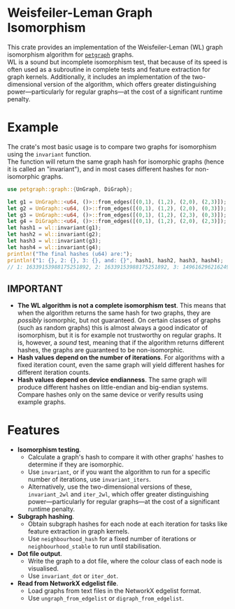 
# Weisfeiler-Leman Graph Isomorphism

This crate provides an implementation of the Weisfeiler-Leman (WL) graph isomorphism algorithm for [`petgraph`](https://docs.rs/petgraph/latest/petgraph/) graphs.  
WL is a sound but incomplete isomorphism test, that because of its speed is often used as a subroutine in complete tests and feature extraction for graph kernels. Additionally, it includes an implementation of the two-dimensional version of the algorithm, which offers greater distinguishing power—particularly for regular graphs—at the cost of a significant runtime penalty.

# Example

The crate's most basic usage is to compare two graphs for isomorphism using the `invariant` function.  
The function will return the same graph hash for isomorphic graphs (hence it is called an "invariant"), and in most cases different hashes for non-isomorphic graphs.


```rust
use petgraph::graph::{UnGraph, DiGraph};

let g1 = UnGraph::<u64, ()>::from_edges([(0,1), (1,2), (2,0), (2,3)]);
let g2 = UnGraph::<u64, ()>::from_edges([(0,1), (1,2), (2,0), (0,3)]);
let g3 = UnGraph::<u64, ()>::from_edges([(0,1), (1,2), (2,3), (0,3)]);
let g4 = DiGraph::<u64, ()>::from_edges([(0,1), (1,2), (2,0), (2,3)]);
let hash1 = wl::invariant(g1);
let hash2 = wl::invariant(g2);
let hash3 = wl::invariant(g3);
let hash4 = wl::invariant(g4);
println!("The final hashes (u64) are:");
println!("1: {}, 2: {}, 3: {}, and: {}", hash1, hash2, hash3, hash4);
// 1: 16339153988175251892, 2: 16339153988175251892, 3: 14961629621624962419, and: 15573326168912649736
```


## IMPORTANT
- **The WL algorithm is not a complete isomorphism test**. This means that when the algorithm returns the same hash for two graphs, they are *possibly* isomorphic, but not guaranteed. On certain classes of graphs (such as random graphs) this is almost always a good indicator of isomorphism, but it is for example not trustworthy on regular graphs. It is, however, a *sound* test, meaning that if the algorithm returns different hashes, the graphs are guaranteed to be non-isomorphic.
- **Hash values depend on the number of iterations**. For algorithms with a fixed iteration count, even the same graph will yield different hashes for different iteration counts.
- **Hash values depend on device endianness**. The same graph will produce different hashes on little-endian and big-endian systems. Compare hashes only on the same device or verify results using example graphs.

# Features
- **Isomorphism testing**.  
    - Calculate a graph's hash to compare it with other graphs' hashes to determine if they are isomorphic.  
    - Use `invariant`, or if you want the algorithm to run for a specific number of iterations, use `invariant_iters`.
    - Alternatively, use the two-dimensional versions of these, `invariant_2wl` and `iter_2wl`, which offer greater distinguishing power—particularly for regular graphs—at the cost of a significant runtime penalty.
- **Subgraph hashing**.  
    - Obtain subgraph hashes for each node at each iteration for tasks like feature extraction in graph kernels.
    - Use `neighbourhood_hash` for a fixed number of iterations or `neighbourhood_stable` to run until stabilisation.
- **Dot file output**.
    - Write the graph to a dot file, where the colour class of each node is visualised.
    - Use `invariant_dot` or `iter_dot`.
- **Read from NetworkX edgelist file**.
    - Load graphs from text files in the NetworkX edgelist format.
    - Use `ungraph_from_edgelist` or `digraph_from_edgelist`.
